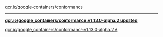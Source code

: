[gcr.io/google-containers/conformance](https://hub.docker.com/r/sqeven/conformance/tags/) 

----
**[gcr.io/google_containers/conformance:v1.13.0-alpha.2 updated](https://hub.docker.com/r/sqeven/conformance/tags/)**

[gcr.io/google_containers/conformance:v1.13.0-alpha.2 √](https://hub.docker.com/r/sqeven/conformance/tags/)

